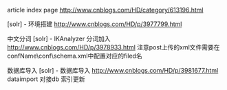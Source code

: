 article index page
http://www.cnblogs.com/HD/category/613196.html

[solr] - 环境搭建
http://www.cnblogs.com/HD/p/3977799.html

中文分词
[solr] - IKAnalyzer 分词加入
http://www.cnblogs.com/HD/p/3978933.html
注意post上传的xml文件需要在  confName\conf\schema.xml中配置对应的filed名

数据库导入
[solr] - 数据库导入
http://www.cnblogs.com/HD/p/3981677.html
dataimport 对接db 索引更新
